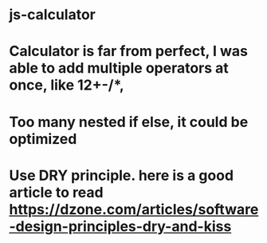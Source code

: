 # js-calculator
# Calculator is far from perfect, I was able to add multiple operators at once, like 12+-/*,
# Too many nested if else, it could be optimized
# Use DRY principle. here is a good article to read https://dzone.com/articles/software-design-principles-dry-and-kiss
